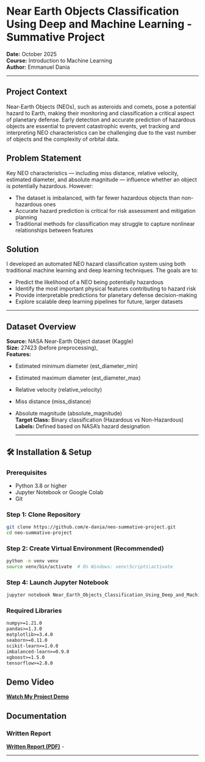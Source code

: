 # Near Earth Objects Classification Using Deep and Machine Learning  - Summative Project

**Date:** October 2025  
**Course:** Introduction to Machine Learning  
**Author:** Emmanuel Dania

---
## Project Context  
Near-Earth Objects (NEOs), such as asteroids and comets, pose a potential hazard to Earth, making their monitoring and classification a critical aspect of planetary defense. Early detection and accurate prediction of hazardous objects are essential to prevent catastrophic events, yet tracking and interpreting NEO characteristics can be challenging due to the vast number of objects and the complexity of orbital data.
## Problem Statement  
Key NEO characteristics — including miss distance, relative velocity, estimated diameter, and absolute magnitude — influence whether an object is potentially hazardous. However:

* The dataset is imbalanced, with far fewer hazardous objects than non-hazardous ones
* Accurate hazard prediction is critical for risk assessment and mitigation planning
* Traditional methods for classification may struggle to capture nonlinear relationships between features
## Solution
I developed an automated NEO hazard classification system using both traditional machine learning and deep learning techniques. The goals are to:
* Predict the likelihood of a NEO being potentially hazardous
* Identify the most important physical features contributing to hazard risk
* Provide interpretable predictions for planetary defense decision-making
* Explore scalable deep learning pipelines for future, larger datasets

---
## Dataset Overview
**Source:** NASA Near-Earth Object dataset (Kaggle)  
**Size:** 27423 (before preprocessing),  
**Features:**   
* Estimated minimum diameter (est_diameter_min)  
* Estimated maximum diameter (est_diameter_max)  
* Relative velocity (relative_velocity)  
* Miss distance (miss_distance)  
* Absolute magnitude (absolute_magnitude)    
**Target Class:** Binary classification (Hazardous vs Non-Hazardous)  
**Labels:** Defined based on NASA’s hazard designation

  ---

## 🛠️ Installation & Setup

### Prerequisites
- Python 3.8 or higher
- Jupyter Notebook or Google Colab
- Git

### Step 1: Clone Repository
```bash
git clone https://github.com/e-dania/neo-summative-project.git
cd neo-summative-project
```

### Step 2: Create Virtual Environment (Recommended)
```bash
python -m venv venv
source venv/bin/activate  # On Windows: venv\Scripts\activate
```

### Step 4: Launch Jupyter Notebook
```bash
jupyter notebook Near_Earth_Objects_Classification_Using_Deep_and_Machine_Learning_Summative_Project.ipynb
```

### Required Libraries
```txt
numpy>=1.21.0
pandas>=1.3.0
matplotlib>=3.4.0
seaborn>=0.11.0
scikit-learn>=1.0.0
imbalanced-learn>=0.9.0
xgboost>=1.5.0
tensorflow>=2.8.0
```

##  Demo Video

 **[Watch My Project Demo](https://drive.google.com/file/d/1aJqfrXYqTTGqatFIkyfQ0NZ74OnqX5mZ/view?usp=sharing)**



##  Documentation

### Written Report
 **[Written Report (PDF)](https://docs.google.com/document/d/1MYb5RrAPSLHw8toBbiYh9gRjc8Ag9iwutT0o3YAWJbg/edit?usp=sharing)** -


---
